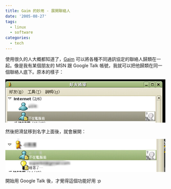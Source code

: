 ```yaml
---
title: Gaim 的妙用 - 展開聯絡人
date: '2005-08-27'
tags:
  - linux
  - software
categories:
  - tech
---
```

使用很久的人大概都知道了，[Gaim](http://gaim.sourceforge.net/) 可以將各種不同通訊協定的聯絡人歸類在一起。像是我有某個朋友的 MSN 跟 Google Talk 帳號，我就可以把他歸類在同一個聯絡人底下。原本的樣子：  
  
[![Screenshot-1](images/0.jpg)](http://www.flickr.com/photos/yurenju/37499630/ "Photo Sharing")  
  
然後把滑鼠移到名字上面後，就會展開：  
  
[![Gaim](images/1.jpg)](http://www.flickr.com/photos/yurenju/37498306/ "Photo Sharing")  
  
開始用 Google Talk 後，才覺得這個功能好用 :p